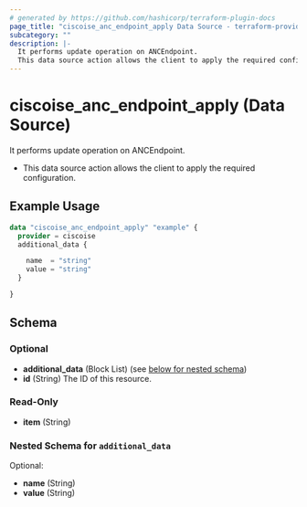 ```yaml
---
# generated by https://github.com/hashicorp/terraform-plugin-docs
page_title: "ciscoise_anc_endpoint_apply Data Source - terraform-provider-ciscoise"
subcategory: ""
description: |-
  It performs update operation on ANCEndpoint.
  This data source action allows the client to apply the required configuration.
---
```


# ciscoise_anc_endpoint_apply (Data Source)

It performs update operation on ANCEndpoint.

- This data source action allows the client to apply the required configuration.

## Example Usage

```terraform
data "ciscoise_anc_endpoint_apply" "example" {
  provider = ciscoise
  additional_data {

    name  = "string"
    value = "string"
  }

}
```

<!-- schema generated by tfplugindocs -->
## Schema

### Optional

- **additional_data** (Block List) (see [below for nested schema](#nestedblock--additional_data))
- **id** (String) The ID of this resource.

### Read-Only

- **item** (String)

<a id="nestedblock--additional_data"></a>
### Nested Schema for `additional_data`

Optional:

- **name** (String)
- **value** (String)


